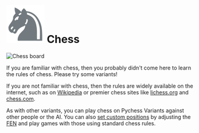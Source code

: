 # ![Chess](https://github.com/gbtami/pychess-variants/blob/master/static/icons/chess.svg) Chess

![Chess board](https://github.com/gbtami/pychess-variants/blob/master/static/images/CVariantsGuide/Chess.png?raw=true)

If you are familiar with chess, then you probably didn't come here to learn the rules of chess. Please try some variants!

If you are not familiar with chess, then the rules are widely available on the internet, such as on [Wikipedia](https://en.wikipedia.org/wiki/Chess#Rules) or premier chess sites like [lichess.org](https://lichess.org/learn) and [chess.com](https://www.chess.com/).

As with other variants, you can play chess on Pychess Variants against other people or the AI. You can also [set custom positions](https://www.pychess.org/editor/chess) by adjusting the [FEN](https://en.wikipedia.org/wiki/Forsyth%E2%80%93Edwards_Notation) and play games with those using standard chess rules.

